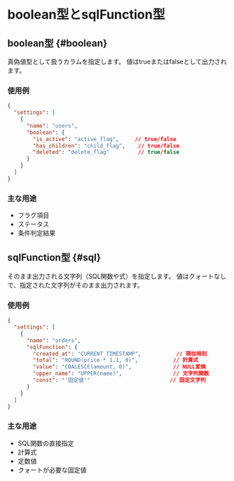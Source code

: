 # boolean型とsqlFunction型

## boolean型 {#boolean}

真偽値型として扱うカラムを指定します。
値はtrueまたはfalseとして出力されます。

### 使用例
```json
{
  "settings": [
    {
      "name": "users",
      "boolean": {
        "is_active": "active_flag",     // true/false
        "has_children": "child_flag",    // true/false
        "deleted": "delete_flag"         // true/false
      }
    }
  ]
}
```

### 主な用途
- フラグ項目
- ステータス
- 条件判定結果

## sqlFunction型 {#sql}

そのまま出力される文字列（SQL関数や式）を指定します。
値はクォートなしで、指定された文字列がそのまま出力されます。

### 使用例
```json
{
  "settings": [
    {
      "name": "orders",
      "sqlFunction": {
        "created_at": "CURRENT_TIMESTAMP",           // 現在時刻
        "total": "ROUND(price * 1.1, 0)",           // 計算式
        "value": "COALESCE(amount, 0)",             // NULL変換
        "upper_name": "UPPER(name)",                // 文字列関数
        "const": "'固定値'"                         // 固定文字列
      }
    }
  ]
}
```

### 主な用途
- SQL関数の直接指定
- 計算式
- 定数値
- クォートが必要な固定値
